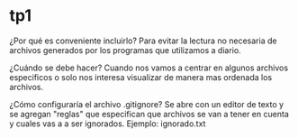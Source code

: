 # tp1

¿Por qué es conveniente incluirlo?
Para evitar la lectura no necesaria de archivos generados por los programas que utilizamos a diario.

¿Cuándo se debe hacer?
Cuando nos vamos a centrar en algunos archivos especificos o solo nos interesa visualizar de manera mas ordenada los archivos.

¿Cómo configuraría el archivo .gitignore?
Se abre con un editor de texto y se agregan "reglas" que especifican que archivos se van a tener en cuenta y cuales vas a a ser ignorados. Ejemplo: ignorado.txt

